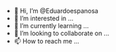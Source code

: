 - 👋 Hi, I’m @Eduardoespanosa
- 👀 I’m interested in ...
- 🌱 I’m currently learning ...
- 💞️ I’m looking to collaborate on ...
- 📫 How to reach me ...

<!---
Eduardoespanosa/Eduardoespanosa is a ✨ special ✨ repository because its `README.md` (this file) appears on your GitHub profile.
You can click the Preview link to take a look at your changes.
--->
